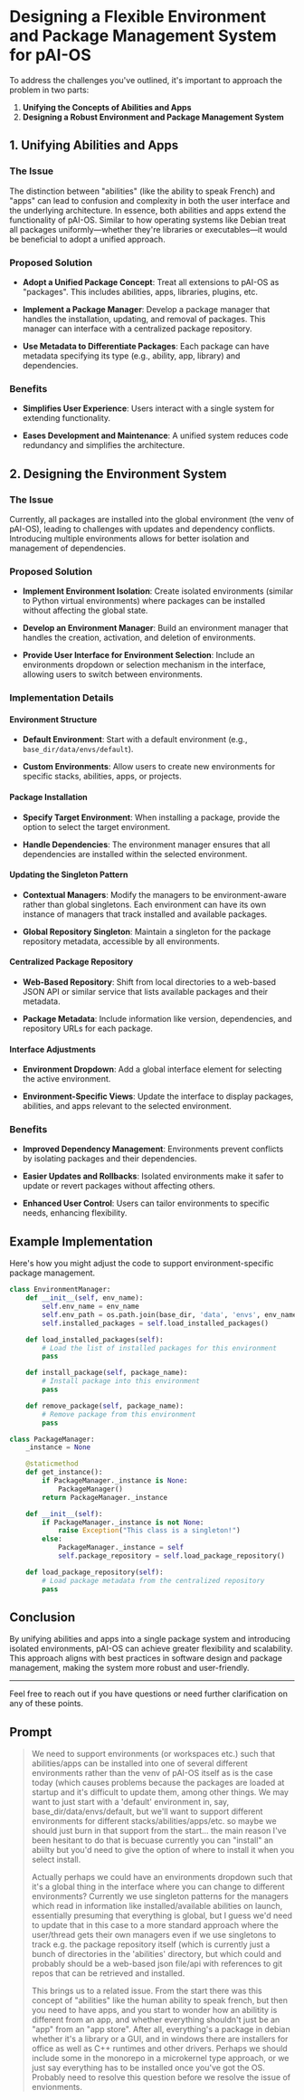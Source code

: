 # Designing a Flexible Environment and Package Management System for pAI-OS

To address the challenges you've outlined, it's important to approach the problem in two parts:

1. **Unifying the Concepts of Abilities and Apps**
2. **Designing a Robust Environment and Package Management System**

## 1. Unifying Abilities and Apps

### The Issue

The distinction between "abilities" (like the ability to speak French) and "apps" can lead to confusion and complexity in both the user interface and the underlying architecture. In essence, both abilities and apps extend the functionality of pAI-OS. Similar to how operating systems like Debian treat all packages uniformly—whether they're libraries or executables—it would be beneficial to adopt a unified approach.

### Proposed Solution

- **Adopt a Unified Package Concept**: Treat all extensions to pAI-OS as "packages". This includes abilities, apps, libraries, plugins, etc.
  
- **Implement a Package Manager**: Develop a package manager that handles the installation, updating, and removal of packages. This manager can interface with a centralized package repository.
  
- **Use Metadata to Differentiate Packages**: Each package can have metadata specifying its type (e.g., ability, app, library) and dependencies.

### Benefits

- **Simplifies User Experience**: Users interact with a single system for extending functionality.
  
- **Eases Development and Maintenance**: A unified system reduces code redundancy and simplifies the architecture.

## 2. Designing the Environment System

### The Issue

Currently, all packages are installed into the global environment (the venv of pAI-OS), leading to challenges with updates and dependency conflicts. Introducing multiple environments allows for better isolation and management of dependencies.

### Proposed Solution

- **Implement Environment Isolation**: Create isolated environments (similar to Python virtual environments) where packages can be installed without affecting the global state.
  
- **Develop an Environment Manager**: Build an environment manager that handles the creation, activation, and deletion of environments.
  
- **Provide User Interface for Environment Selection**: Include an environments dropdown or selection mechanism in the interface, allowing users to switch between environments.

### Implementation Details

#### Environment Structure

- **Default Environment**: Start with a default environment (e.g., `base_dir/data/envs/default`).
  
- **Custom Environments**: Allow users to create new environments for specific stacks, abilities, apps, or projects.

#### Package Installation

- **Specify Target Environment**: When installing a package, provide the option to select the target environment.
  
- **Handle Dependencies**: The environment manager ensures that all dependencies are installed within the selected environment.

#### Updating the Singleton Pattern

- **Contextual Managers**: Modify the managers to be environment-aware rather than global singletons. Each environment can have its own instance of managers that track installed and available packages.
  
- **Global Repository Singleton**: Maintain a singleton for the package repository metadata, accessible by all environments.

#### Centralized Package Repository

- **Web-Based Repository**: Shift from local directories to a web-based JSON API or similar service that lists available packages and their metadata.
  
- **Package Metadata**: Include information like version, dependencies, and repository URLs for each package.

#### Interface Adjustments

- **Environment Dropdown**: Add a global interface element for selecting the active environment.
  
- **Environment-Specific Views**: Update the interface to display packages, abilities, and apps relevant to the selected environment.

### Benefits

- **Improved Dependency Management**: Environments prevent conflicts by isolating packages and their dependencies.
  
- **Easier Updates and Rollbacks**: Isolated environments make it safer to update or revert packages without affecting others.
  
- **Enhanced User Control**: Users can tailor environments to specific needs, enhancing flexibility.

## Example Implementation

Here's how you might adjust the code to support environment-specific package management.

```python:env_manager.py
class EnvironmentManager:
    def __init__(self, env_name):
        self.env_name = env_name
        self.env_path = os.path.join(base_dir, 'data', 'envs', env_name)
        self.installed_packages = self.load_installed_packages()

    def load_installed_packages(self):
        # Load the list of installed packages for this environment
        pass

    def install_package(self, package_name):
        # Install package into this environment
        pass

    def remove_package(self, package_name):
        # Remove package from this environment
        pass
```

```python:package_manager.py
class PackageManager:
    _instance = None

    @staticmethod
    def get_instance():
        if PackageManager._instance is None:
            PackageManager()
        return PackageManager._instance

    def __init__(self):
        if PackageManager._instance is not None:
            raise Exception("This class is a singleton!")
        else:
            PackageManager._instance = self
            self.package_repository = self.load_package_repository()

    def load_package_repository(self):
        # Load package metadata from the centralized repository
        pass
```

## Conclusion

By unifying abilities and apps into a single package system and introducing isolated environments, pAI-OS can achieve greater flexibility and scalability. This approach aligns with best practices in software design and package management, making the system more robust and user-friendly.

---

Feel free to reach out if you have questions or need further clarification on any of these points.

## Prompt

> We need to support environments (or workspaces etc.) such that abilities/apps can be installed into one of several different environments rather than the venv of pAI-OS itself as is the case today (which causes problems because the packages are loaded at startup and it's difficult to update them, among other things. We may want to just start with a 'default' environment in, say, base_dir/data/envs/default, but we'll want to support different environments for different stacks/abilities/apps/etc. so maybe we should just burn in that support from the start... the main reason I've been hesitant to do that is becuase currently you can "install" an abiilty but you'd need to give the option of where to install it when you select install.
>
> Actually perhaps we could have an environments dropdown such that it's a global thing in the interface where you can change to different environments? Currently we use singleton patterns for the managers which read in information like installed/available abilities on launch, essentially presuming that everything is global, but I guess we'd need to update that in this case to a more standard approach where the user/thread gets their own managers even if we use singletons to track e.g. the package repository itself (which is currently just a bunch of directories in the 'abilities' directory, but which could and probably should be a web-based json file/api with references to git repos that can be retrieved and installed.
>
> This brings us to a related issue. From the start there was this concept of "abilities" like the human ability to speak french, but then you need to have apps, and you start to wonder how an abilitity is different from an app, and whether everything shouldn't just be an "app" from an "app store". After all, everything's a package in debian whether it's a library or a GUI, and in windows there are installers for office as well as C++ runtimes and other drivers. Perhaps we should include some in the monorepo in a microkernel type approach, or we just say everything has to be installed once you've got the OS. Probably need to resolve this question before we resolve the issue of envionments.

